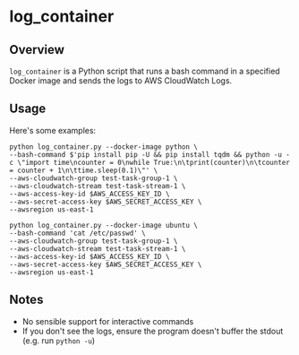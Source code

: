 # log_container


## Overview

`log_container` is a Python script that runs a bash command in a specified Docker image and
sends the logs to AWS CloudWatch Logs.

## Usage

Here's some examples:

```
python log_container.py --docker-image python \
--bash-command $'pip install pip -U && pip install tqdm && python -u -c \"import time\ncounter = 0\nwhile True:\n\tprint(counter)\n\tcounter = counter + 1\n\ttime.sleep(0.1)\"' \
--aws-cloudwatch-group test-task-group-1 \
--aws-cloudwatch-stream test-task-stream-1 \
--aws-access-key-id $AWS_ACCESS_KEY_ID \
--aws-secret-access-key $AWS_SECRET_ACCESS_KEY \
--awsregion us-east-1
```

```
python log_container.py --docker-image ubuntu \
--bash-command 'cat /etc/passwd' \
--aws-cloudwatch-group test-task-group-1 \
--aws-cloudwatch-stream test-task-stream-1 \
--aws-access-key-id $AWS_ACCESS_KEY_ID \
--aws-secret-access-key $AWS_SECRET_ACCESS_KEY \
--awsregion us-east-1
```

## Notes

* No sensible support for interactive commands
* If you don't see the logs, ensure the program doesn't buffer the stdout (e.g. run `python -u`)
